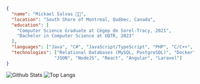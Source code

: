 ```json
{
  "name": "Mickael Salvas 👨‍💻", 
  "location": "South Shore of Montreal, Québec, Canada", 
  "education": [
    "Computer Science Graduate at Cégep de Sorel-Tracy, 2021", 
    "Bachelor in Computer Science at UQTR, 2023"
  ], 
  "languages": ["Java", "C#", "JavaScript/TypeScript", "PHP", "C/C++", "Python", "Swift"], 
  "technologies": ["Relational Databases (MySQL, PostgreSQL)", "Docker", "DigitalOcean", "Git/Github/BitBucket", 
                  "JSON", "NodeJS", "React", "Angular", "Laravel"]
}
```
![Github Stats](https://github-readme-stats.vercel.app/api?username=Salvas21&count_private=true&show_icons=true&include_all_commits=true)
![Top Langs](https://github-readme-stats.vercel.app/api/top-langs/?username=Salvas21&hide=TeX&layout=compact)
